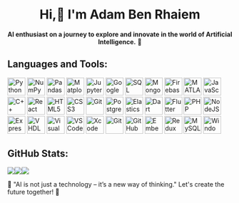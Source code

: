 <div align="center">
    
  # Hi,👋 I'm Adam Ben Rhaiem 
  
   **AI enthusiast on a journey to explore and innovate in the world of Artificial Intelligence.** 🚀 
</div>

## Languages and Tools:

<p align>

  <img src="https://cdn.jsdelivr.net/gh/devicons/devicon/icons/python/python-original.svg" alt="Python" width="40" height="40"/>  

  <img src="https://cdn.jsdelivr.net/gh/devicons/devicon/icons/numpy/numpy-original.svg" width="40" height="40" alt="NumPy" />
  
  <img src="https://cdn.jsdelivr.net/gh/devicons/devicon/icons/pandas/pandas-original.svg" width="40" height="40" alt="Pandas" />
  
  <img src="https://upload.wikimedia.org/wikipedia/commons/8/84/Matplotlib_icon.svg" width="40" height="40" alt="Matplotlib" />

  <img src="https://cdn.jsdelivr.net/gh/devicons/devicon/icons/jupyter/jupyter-original.svg" width="40" height="40" alt="Jupyter" />

  <img src="https://upload.wikimedia.org/wikipedia/commons/d/d0/Google_Colaboratory_SVG_Logo.svg" width="40" height="40" alt="Google Colab" />

  <img src="https://cdn.jsdelivr.net/gh/devicons/devicon/icons/mysql/mysql-original.svg" width="40" height="40" alt="SQL" />
    
  <img src="https://cdn.jsdelivr.net/gh/devicons/devicon/icons/mongodb/mongodb-original.svg" width="40" height="40" alt="MongoDB" />

  <img src="https://cdn.jsdelivr.net/gh/devicons/devicon/icons/firebase/firebase-plain.svg" width="40" height="40" alt="Firebase" />
  
  <img src="https://upload.wikimedia.org/wikipedia/commons/2/21/Matlab_Logo.png" width="40" height="40" alt="MATLAB" />
    
  <img src="https://cdn.jsdelivr.net/gh/devicons/devicon/icons/javascript/javascript-original.svg" alt="JavaScript" width="40" height="40"/>  
  
  <img src="https://cdn.jsdelivr.net/gh/devicons/devicon/icons/cplusplus/cplusplus-original.svg" alt="C++" width="40" height="40"/>
    
  <img src="https://cdn.jsdelivr.net/gh/devicons/devicon/icons/react/react-original.svg" alt="React" width="40" height="40"/>
  
  <img src="https://cdn.jsdelivr.net/gh/devicons/devicon/icons/html5/html5-original.svg" alt="HTML5" width="40" height="40"/>
    
  <img src="https://cdn.jsdelivr.net/gh/devicons/devicon/icons/css3/css3-original.svg" alt="CSS3" width="40" height="40"/>
  
  <img src="https://cdn.jsdelivr.net/gh/devicons/devicon/icons/git/git-original.svg" alt="Git" width="40" height="40"/>  
    
  <img src="https://cdn.jsdelivr.net/gh/devicons/devicon/icons/postgresql/postgresql-original.svg" alt="PostgreSQL" width="40" height="40"/> 
  
  <img src="https://cdn.jsdelivr.net/gh/devicons/devicon/icons/elasticsearch/elasticsearch-original.svg" alt="Elasticsearch" width="40" height="40"/>  

  <img src="https://cdn.jsdelivr.net/gh/devicons/devicon/icons/dart/dart-original.svg" width="40" height="40" alt="Dart" />

  <img src="https://cdn.jsdelivr.net/gh/devicons/devicon/icons/flutter/flutter-original.svg" width="40" height="40" alt="Flutter" />

  <img src="https://cdn.jsdelivr.net/gh/devicons/devicon/icons/php/php-original.svg" width="40" height="40" alt="PHP" />

  <img src="https://cdn.jsdelivr.net/gh/devicons/devicon/icons/nodejs/nodejs-original.svg" width="40" height="40" alt="NodeJS" />

  <img src="https://cdn.jsdelivr.net/gh/devicons/devicon/icons/express/express-original.svg" width="40" height="40" alt="Express" />

  <img src="https://github.com/user-attachments/assets/9163daff-af49-405b-a206-44958cf8818b" width="40" height="40" alt="VHDL" />

  <img src="https://cdn.jsdelivr.net/gh/devicons/devicon/icons/visualstudio/visualstudio-plain.svg" width="40" height="40" alt="Visual Studio" />

  <img src="https://cdn.jsdelivr.net/gh/devicons/devicon/icons/vscode/vscode-original.svg" width="40" height="40" alt="VS Code" />

  <img src="https://cdn.jsdelivr.net/gh/devicons/devicon/icons/xcode/xcode-original.svg" width="40" height="40" alt="Xcode" />

  <img src="https://cdn.jsdelivr.net/gh/devicons/devicon/icons/git/git-original.svg" width="40" height="40" alt="Git" />

  <img src="https://cdn.jsdelivr.net/gh/devicons/devicon/icons/github/github-original.svg" width="40" height="40" alt="GitHub" />

  <img src="https://cdn.jsdelivr.net/gh/devicons/devicon/icons/embeddedc/embeddedc-original.svg" width="40" height="40" alt="Embedded C" />

  <img src="https://cdn.jsdelivr.net/gh/devicons/devicon/icons/redux/redux-original.svg" width="40" height="40" alt="Redux" />

  <img src="https://cdn.jsdelivr.net/gh/devicons/devicon/icons/mysql/mysql-original.svg" width="40" height="40" alt="MySQL" />

  <img src="https://cdn.jsdelivr.net/gh/devicons/devicon/icons/windows8/windows8-original.svg" width="40" height="40" alt="Windows" />

</p>

## GitHub Stats:
![](https://github-readme-streak-stats.herokuapp.com/?user=adam-ben-rhaiem&hide_border=false)![](https://github-readme-stats.vercel.app/api?username=adam-ben-rhaiem&hide_border=false&include_all_commits=true&count_private=true)![](https://github-readme-stats.vercel.app/api/top-langs/?username=adam-ben-rhaiem&hide_border=false&include_all_commits=true&count_private=true&layout=compact)

🚀 "AI is not just a technology – it’s a new way of thinking." Let's create the future together! 🌟  

<!---
adam-ben-rhaiem/adam-ben-rhaiem is a ✨ special ✨ repository because its `README.md` (this file) appears on your GitHub profile.
You can click the Preview link to take a look at your changes.
--->
